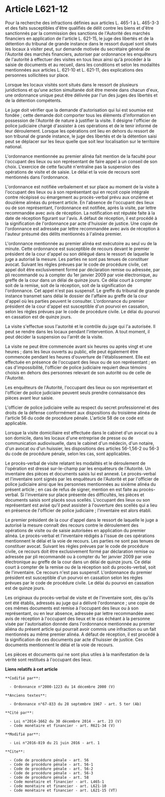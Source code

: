# Article L621-12

Pour la recherche des infractions définies aux articles L. 465-1 à L. 465-3-3  et des faits susceptibles d'être qualifiés de
délit contre les biens et d'être sanctionnés par la commission des sanctions de l'Autorité des marchés financiers en
application de l'article L. 621-15, le juge des libertés et de la détention du tribunal de grande instance dans le ressort
duquel sont situés les locaux à visiter peut, sur demande motivée du secrétaire général de l'Autorité des marchés financiers,
autoriser par ordonnance les enquêteurs de l'autorité à effectuer des visites en tous lieux ainsi qu'à procéder à la saisie
de documents et au recueil, dans les conditions et selon les modalités mentionnées aux articles L. 621-10 et L. 621-11, des
explications des personnes sollicitées sur place. 

Lorsque les locaux visités sont situés dans le ressort de plusieurs juridictions et qu'une action simultanée doit être menée
dans chacun d'eux, une ordonnance unique peut être délivrée par l'un des juges des libertés et de la détention compétents. 

Le juge doit vérifier que la demande d'autorisation qui lui est soumise est fondée ; cette demande doit comporter tous les
éléments d'information en possession de l'Autorité de nature à justifier la visite. Il désigne l'officier de police
judiciaire chargé d'assister à ces opérations et de le tenir informé de leur déroulement. Lorsque les opérations ont lieu en
dehors du ressort de son tribunal de grande instance, le juge des libertés et de la détention saisi peut se déplacer sur les
lieux quelle que soit leur localisation sur le territoire national. 

L'ordonnance mentionnée au premier alinéa fait mention de la faculté pour l'occupant des lieux ou son représentant de faire
appel à un conseil de son choix. L'exercice de cette faculté n'entraîne pas la suspension des opérations de visite et de
saisie. Le délai et la voie de recours sont mentionnés dans l'ordonnance. 

L'ordonnance est notifiée verbalement et sur place au moment de la visite à l'occupant des lieux ou à son représentant qui en
reçoit copie intégrale contre récépissé ou émargement au procès-verbal prévu aux onzième et douzième alinéas du présent
article. En l'absence de l'occupant des lieux ou de son représentant, l'ordonnance est notifiée, après la visite, par lettre
recommandée avec avis de réception. La notification est réputée faite à la date de réception figurant sur l'avis. A défaut de
réception, il est procédé à la signification de l'ordonnance par acte d'huissier de justice. Une copie de l'ordonnance est
adressée par lettre recommandée avec avis de réception à l'auteur présumé des délits mentionnés à l'alinéa premier. 

L'ordonnance mentionnée au premier alinéa est exécutoire au seul vu de la minute. Cette ordonnance est susceptible de recours
devant le premier président de la cour d'appel ou son délégué dans le ressort de laquelle le juge a autorisé la mesure. Les
parties ne sont pas tenues de constituer avocat. Suivant les règles prévues par le code de procédure civile, cet appel doit
être exclusivement formé par déclaration remise ou adressée, par pli recommandé ou à compter du 1er janvier 2009 par voie
électronique, au greffe de la cour dans un délai de quinze jours. Ce délai court à compter soit de la remise, soit de la
réception, soit de la signification de l'ordonnance. Cet appel n'est pas suspensif. Le greffe du tribunal de grande instance
transmet sans délai le dossier de l'affaire au greffe de la cour d'appel où les parties peuvent le consulter. L'ordonnance du
premier président de la cour d'appel est susceptible d'un pourvoi en cassation, selon les règles prévues par le code de
procédure civile. Le délai du pourvoi en cassation est de quinze jours. 

La visite s'effectue sous l'autorité et le contrôle du juge qui l'a autorisée. Il peut se rendre dans les locaux pendant
l'intervention. A tout moment, il peut décider la suspension ou l'arrêt de la visite. 

La visite ne peut être commencée avant six heures ou après vingt et une heures ; dans les lieux ouverts au public, elle peut
également être commencée pendant les heures d'ouverture de l'établissement. Elle est effectuée en présence de l'occupant des
lieux ou de son représentant ; en cas d'impossibilité, l'officier de police judiciaire requiert deux témoins choisis en
dehors des personnes relevant de son autorité ou de celle de l'Autorité. 

Les enquêteurs de l'Autorité, l'occupant des lieux ou son représentant et l'officier de police judiciaire peuvent seuls
prendre connaissance des pièces avant leur saisie. 

L'officier de police judiciaire veille au respect du secret professionnel et des droits de la défense conformément aux
dispositions du troisième alinéa de l'article 56 du code de procédure pénale. L'article 58 de ce code est applicable. 

Lorsque la visite domiciliaire est effectuée dans le cabinet d'un avocat ou à son domicile, dans les locaux d'une entreprise
de presse ou de communication audiovisuelle, dans le cabinet d'un médecin, d'un notaire, d'un avocat ou d'un huissier, les
dispositions des articles 56-1,56-2 ou 56-3 du code de procédure pénale, selon les cas, sont applicables. 

Le procès-verbal de visite relatant les modalités et le déroulement de l'opération est dressé sur-le-champ par les enquêteurs
de l'Autorité. Un inventaire des pièces et documents saisis lui est annexé. Le procès-verbal et l'inventaire sont signés par
les enquêteurs de l'Autorité et par l'officier de police judiciaire ainsi que les personnes mentionnées au sixième alinéa du
présent article ; en cas de refus de signer, mention en est faite au procès-verbal. Si l'inventaire sur place présente des
difficultés, les pièces et documents saisis sont placés sous scellés. L'occupant des lieux ou son représentant est avisé
qu'il peut assister à l'ouverture des scellés qui a lieu en présence de l'officier de police judiciaire ; l'inventaire est
alors établi. 

Le premier président de la cour d'appel dans le ressort de laquelle le juge a autorisé la mesure connaît des recours contre
le déroulement des opérations de visite ou de saisie autorisées en application du premier alinéa. Le procès-verbal et
l'inventaire rédigés à l'issue de ces opérations mentionnent le délai et la voie de recours. Les parties ne sont pas tenues
de constituer avocat. Suivant les règles prévues par le code de procédure civile, ce recours doit être exclusivement formé
par déclaration remise ou adressée par pli recommandé ou à compter du 1er janvier 2009 par voie électronique au greffe de la
cour dans un délai de quinze jours. Ce délai court à compter de la remise ou de la réception soit du procès-verbal, soit de
l'inventaire. Ce recours n'est pas suspensif. L'ordonnance du premier président est susceptible d'un pourvoi en cassation
selon les règles prévues par le code de procédure civile. Le délai du pourvoi en cassation est de quinze jours. 

Les originaux du procès-verbal de visite et de l'inventaire sont, dès qu'ils ont été établis, adressés au juge qui a délivré
l'ordonnance ; une copie de ces mêmes documents est remise à l'occupant des lieux ou à son représentant, ou en leur absence,
adressée par lettre recommandée avec avis de réception à l'occupant des lieux et le cas échéant à la personne visée par
l'autorisation donnée dans l'ordonnance mentionnée au premier aliéna du présent article qui pourrait avoir commis une
infraction ou un fait mentionnés au même premier alinéa. A défaut de réception, il est procédé à la signification de ces
documents par acte d'huissier de justice. Ces documents mentionnent le délai et la voie de recours. 

Les pièces et documents qui ne sont plus utiles à la manifestation de la vérité sont restitués à l'occupant des lieux.

**Liens relatifs à cet article**

	**Codifié par**:

	  - Ordonnance n°2000-1223 du 14 décembre 2000 (V)

	**Anciens textes**:

	  - Ordonnance n°67-833 du 28 septembre 1967 - art. 5 ter (Ab)

	**Cité par**:

	  - Loi n°2014-1662 du 30 décembre 2014 - art. 23 (V)
	  - Code monétaire et financier - art. R621-34 (V)

	**Modifié par**:

	  - Loi n°2016-819 du 21 juin 2016 - art. 1

	**Cite**:

	  - Code de procédure pénale - art. 56
	  - Code de procédure pénale - art. 56-1
	  - Code de procédure pénale - art. 56-2
	  - Code de procédure pénale - art. 56-3
	  - Code de procédure pénale - art. 58
	  - Code monétaire et financier - art. L465-1
	  - Code monétaire et financier - art. L621-10
	  - Code monétaire et financier - art. L621-15 (VT)
